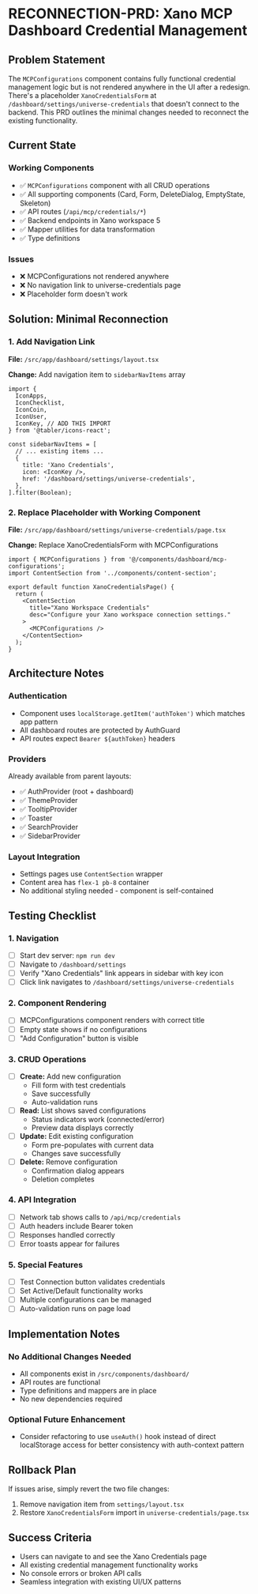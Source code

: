 # RECONNECTION-PRD: Xano MCP Dashboard Credential Management

## Problem Statement

The `MCPConfigurations` component contains fully functional credential management logic but is not rendered anywhere in the UI after a redesign. There's a placeholder `XanoCredentialsForm` at `/dashboard/settings/universe-credentials` that doesn't connect to the backend. This PRD outlines the minimal changes needed to reconnect the existing functionality.

## Current State

### Working Components
- ✅ `MCPConfigurations` component with all CRUD operations
- ✅ All supporting components (Card, Form, DeleteDialog, EmptyState, Skeleton)
- ✅ API routes (`/api/mcp/credentials/*`) 
- ✅ Backend endpoints in Xano workspace 5
- ✅ Mapper utilities for data transformation
- ✅ Type definitions

### Issues
- ❌ MCPConfigurations not rendered anywhere
- ❌ No navigation link to universe-credentials page
- ❌ Placeholder form doesn't work

## Solution: Minimal Reconnection

### 1. Add Navigation Link

**File:** `/src/app/dashboard/settings/layout.tsx`

**Change:** Add navigation item to `sidebarNavItems` array

```tsx
import {
  IconApps,
  IconChecklist,
  IconCoin,
  IconUser,
  IconKey, // ADD THIS IMPORT
} from '@tabler/icons-react';

const sidebarNavItems = [
  // ... existing items ...
  {
    title: 'Xano Credentials',
    icon: <IconKey />,
    href: '/dashboard/settings/universe-credentials',
  },
].filter(Boolean);
```

### 2. Replace Placeholder with Working Component

**File:** `/src/app/dashboard/settings/universe-credentials/page.tsx`

**Change:** Replace XanoCredentialsForm with MCPConfigurations

```tsx
import { MCPConfigurations } from '@/components/dashboard/mcp-configurations';
import ContentSection from '../components/content-section';

export default function XanoCredentialsPage() {
  return (
    <ContentSection
      title="Xano Workspace Credentials"
      desc="Configure your Xano workspace connection settings."
    >
      <MCPConfigurations />
    </ContentSection>
  );
}
```

## Architecture Notes

### Authentication
- Component uses `localStorage.getItem('authToken')` which matches app pattern
- All dashboard routes are protected by AuthGuard
- API routes expect `Bearer ${authToken}` headers

### Providers
Already available from parent layouts:
- ✅ AuthProvider (root + dashboard)
- ✅ ThemeProvider
- ✅ TooltipProvider
- ✅ Toaster
- ✅ SearchProvider
- ✅ SidebarProvider

### Layout Integration
- Settings pages use `ContentSection` wrapper
- Content area has `flex-1 pb-8` container
- No additional styling needed - component is self-contained

## Testing Checklist

### 1. Navigation
- [ ] Start dev server: `npm run dev`
- [ ] Navigate to `/dashboard/settings`
- [ ] Verify "Xano Credentials" link appears in sidebar with key icon
- [ ] Click link navigates to `/dashboard/settings/universe-credentials`

### 2. Component Rendering
- [ ] MCPConfigurations component renders with correct title
- [ ] Empty state shows if no configurations
- [ ] "Add Configuration" button is visible

### 3. CRUD Operations
- [ ] **Create:** Add new configuration
  - Fill form with test credentials
  - Save successfully
  - Auto-validation runs
- [ ] **Read:** List shows saved configurations
  - Status indicators work (connected/error)
  - Preview data displays correctly
- [ ] **Update:** Edit existing configuration
  - Form pre-populates with current data
  - Changes save successfully
- [ ] **Delete:** Remove configuration
  - Confirmation dialog appears
  - Deletion completes

### 4. API Integration
- [ ] Network tab shows calls to `/api/mcp/credentials`
- [ ] Auth headers include Bearer token
- [ ] Responses handled correctly
- [ ] Error toasts appear for failures

### 5. Special Features
- [ ] Test Connection button validates credentials
- [ ] Set Active/Default functionality works
- [ ] Multiple configurations can be managed
- [ ] Auto-validation runs on page load

## Implementation Notes

### No Additional Changes Needed
- All components exist in `/src/components/dashboard/`
- API routes are functional
- Type definitions and mappers are in place
- No new dependencies required

### Optional Future Enhancement
- Consider refactoring to use `useAuth()` hook instead of direct localStorage access for better consistency with auth-context pattern

## Rollback Plan
If issues arise, simply revert the two file changes:
1. Remove navigation item from `settings/layout.tsx`
2. Restore `XanoCredentialsForm` import in `universe-credentials/page.tsx`

## Success Criteria
- Users can navigate to and see the Xano Credentials page
- All existing credential management functionality works
- No console errors or broken API calls
- Seamless integration with existing UI/UX patterns